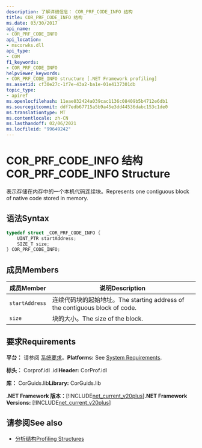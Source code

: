 ```yaml
---
description: 了解详细信息： COR_PRF_CODE_INFO 结构
title: COR_PRF_CODE_INFO 结构
ms.date: 03/30/2017
api_name:
- COR_PRF_CODE_INFO
api_location:
- mscorwks.dll
api_type:
- COM
f1_keywords:
- COR_PRF_CODE_INFO
helpviewer_keywords:
- COR_PRF_CODE_INFO structure [.NET Framework profiling]
ms.assetid: cf30e27c-1f7e-43a2-ba1e-01e4137301db
topic_type:
- apiref
ms.openlocfilehash: 11eae032424a039cac1136c08409b5b4712e6db1
ms.sourcegitcommit: ddf7edb67715a5b9a45e3dd44536dabc153c1de0
ms.translationtype: MT
ms.contentlocale: zh-CN
ms.lasthandoff: 02/06/2021
ms.locfileid: "99649242"
---
```

# <a name="cor_prf_code_info-structure"></a><span data-ttu-id="6a19b-103">COR_PRF_CODE_INFO 结构</span><span class="sxs-lookup"><span data-stu-id="6a19b-103">COR_PRF_CODE_INFO Structure</span></span>

<span data-ttu-id="6a19b-104">表示存储在内存中的一个本机代码连续块。</span><span class="sxs-lookup"><span data-stu-id="6a19b-104">Represents one contiguous block of native code stored in memory.</span></span>  
  
## <a name="syntax"></a><span data-ttu-id="6a19b-105">语法</span><span class="sxs-lookup"><span data-stu-id="6a19b-105">Syntax</span></span>  
  
```cpp  
typedef struct _COR_PRF_CODE_INFO {  
    UINT_PTR startAddress;  
    SIZE_T size;  
} COR_PRF_CODE_INFO;  
```  
  
## <a name="members"></a><span data-ttu-id="6a19b-106">成员</span><span class="sxs-lookup"><span data-stu-id="6a19b-106">Members</span></span>  
  
|<span data-ttu-id="6a19b-107">成员</span><span class="sxs-lookup"><span data-stu-id="6a19b-107">Member</span></span>|<span data-ttu-id="6a19b-108">说明</span><span class="sxs-lookup"><span data-stu-id="6a19b-108">Description</span></span>|  
|------------|-----------------|  
|`startAddress`|<span data-ttu-id="6a19b-109">连续代码块的起始地址。</span><span class="sxs-lookup"><span data-stu-id="6a19b-109">The starting address of the contiguous block of code.</span></span>|  
|`size`|<span data-ttu-id="6a19b-110">块的大小。</span><span class="sxs-lookup"><span data-stu-id="6a19b-110">The size of the block.</span></span>|  
  
## <a name="requirements"></a><span data-ttu-id="6a19b-111">要求</span><span class="sxs-lookup"><span data-stu-id="6a19b-111">Requirements</span></span>  

 <span data-ttu-id="6a19b-112">**平台：** 请参阅 [系统要求](../../get-started/system-requirements.md)。</span><span class="sxs-lookup"><span data-stu-id="6a19b-112">**Platforms:** See [System Requirements](../../get-started/system-requirements.md).</span></span>  
  
 <span data-ttu-id="6a19b-113">**标头：** Corprof.idl .idl</span><span class="sxs-lookup"><span data-stu-id="6a19b-113">**Header:** CorProf.idl</span></span>  
  
 <span data-ttu-id="6a19b-114">**库：** CorGuids.lib</span><span class="sxs-lookup"><span data-stu-id="6a19b-114">**Library:** CorGuids.lib</span></span>  
  
 <span data-ttu-id="6a19b-115">**.NET Framework 版本：**[!INCLUDE[net_current_v20plus](../../../../includes/net-current-v20plus-md.md)]</span><span class="sxs-lookup"><span data-stu-id="6a19b-115">**.NET Framework Versions:** [!INCLUDE[net_current_v20plus](../../../../includes/net-current-v20plus-md.md)]</span></span>  
  
## <a name="see-also"></a><span data-ttu-id="6a19b-116">请参阅</span><span class="sxs-lookup"><span data-stu-id="6a19b-116">See also</span></span>

- [<span data-ttu-id="6a19b-117">分析结构</span><span class="sxs-lookup"><span data-stu-id="6a19b-117">Profiling Structures</span></span>](profiling-structures.md)
